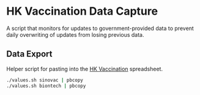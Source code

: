 # HK Vaccination Data Capture

A script that monitors for updates to government-provided data to prevent daily overwriting of updates from losing previous data.

## Data Export

Helper script for pasting into the [HK Vaccination](https://docs.google.com/spreadsheets/d/1V3i6IDeaAInmR_cXdWdHLMV0iGC4cBc6BsNdrbTAVLw/edit#gid=877381111) spreadsheet.

```sh
./values.sh sinovac | pbcopy
./values.sh biontech | pbcopy
```